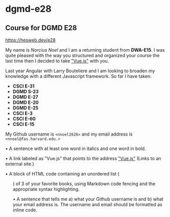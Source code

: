# dgmd-e28
## Course for DGMD E28
<https://hesweb.dev/e28>

My name is *Norcius Noel* and I am a returning student from **DWA-E15**. I was quite pleased with the way you structured and organized your course the last time then I decided to take ["Vue.js"](https://vuejs.org) with you.

Last year Angular with Larry Bouteliere and I am looking to broaden my knowledge with a different Javascript framework.
So far I have taken:
- **CSCI E-31**	
- **DGMD S-23**	
- **DGMD E-27**	
- **DGMD E-20** 
- **DGMD E-25**	
- **CSCI E-3**	
- **CSCI E-60**	
- **CSCI E-15** 

My Github username is `<nnoel2626>` and my email address is `<nnoel@fas.harvard.edu.>`





•	A sentence with at least one word in italics and one word in bold.


•	A link labeled as "Vue.js" that points to the address ["Vue.js"](https://vuejs.org) (Links to an external site.)

•	A block of HTML code containing an unordered list (<ul>) of 3 of your favorite books, using Markdown code fencing and the appropriate syntax highlighting.

•	A sentence that tells me a) what your Github username is and b) what your email address is. The username and email should be formatted as inline code.